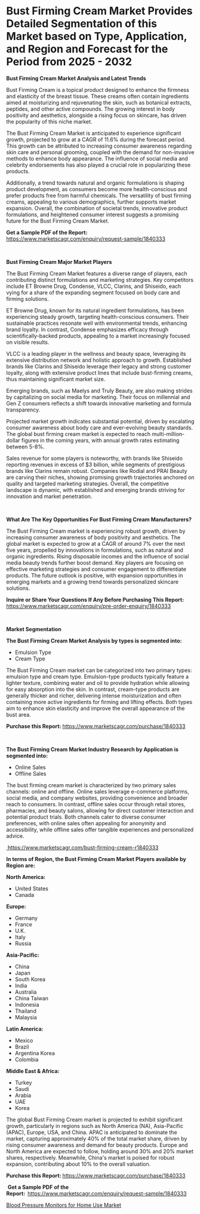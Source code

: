 <p><h1>Bust Firming Cream Market Provides Detailed Segmentation of this Market based on Type, Application, and Region and Forecast for the Period from 2025 - 2032</h1></p><p><strong>Bust Firming Cream Market Analysis and Latest Trends</strong></p>
<p><p>Bust Firming Cream is a topical product designed to enhance the firmness and elasticity of the breast tissue. These creams often contain ingredients aimed at moisturizing and rejuvenating the skin, such as botanical extracts, peptides, and other active compounds. The growing interest in body positivity and aesthetics, alongside a rising focus on skincare, has driven the popularity of this niche market.</p><p>The Bust Firming Cream Market is anticipated to experience significant growth, projected to grow at a CAGR of 11.6% during the forecast period. This growth can be attributed to increasing consumer awareness regarding skin care and personal grooming, coupled with the demand for non-invasive methods to enhance body appearance. The influence of social media and celebrity endorsements has also played a crucial role in popularizing these products. </p><p>Additionally, a trend towards natural and organic formulations is shaping product development, as consumers become more health-conscious and prefer products free from harmful chemicals. The versatility of bust firming creams, appealing to various demographics, further supports market expansion. Overall, the combination of societal trends, innovative product formulations, and heightened consumer interest suggests a promising future for the Bust Firming Cream Market.</p></p>
<p><strong>Get a Sample PDF of the Report:&nbsp;</strong> <a href="https://www.marketscagr.com/enquiry/request-sample/1840333?utm_campaign=3277&utm_medium=2&utm_source=Github&utm_content=ia&utm_term=05042025&utm_id=bust-firming-cream">https://www.marketscagr.com/enquiry/request-sample/1840333</a></p>
<p>&nbsp;</p>
<p><strong>Bust Firming Cream Major Market Players</strong></p>
<p><p>The Bust Firming Cream Market features a diverse range of players, each contributing distinct formulations and marketing strategies. Key competitors include ET Browne Drug, Condense, VLCC, Clarins, and Shiseido, each vying for a share of the expanding segment focused on body care and firming solutions.</p><p>ET Browne Drug, known for its natural ingredient formulations, has been experiencing steady growth, targeting health-conscious consumers. Their sustainable practices resonate well with environmental trends, enhancing brand loyalty. In contrast, Condense emphasizes efficacy through scientifically-backed products, appealing to a market increasingly focused on visible results.</p><p>VLCC is a leading player in the wellness and beauty space, leveraging its extensive distribution network and holistic approach to growth. Established brands like Clarins and Shiseido leverage their legacy and strong customer loyalty, along with extensive product lines that include bust-firming creams, thus maintaining significant market size.</p><p>Emerging brands, such as Maelys and Truly Beauty, are also making strides by capitalizing on social media for marketing. Their focus on millennial and Gen Z consumers reflects a shift towards innovative marketing and formula transparency.</p><p>Projected market growth indicates substantial potential, driven by escalating consumer awareness about body care and ever-evolving beauty standards. The global bust firming cream market is expected to reach multi-million-dollar figures in the coming years, with annual growth rates estimating between 5-8%.</p><p>Sales revenue for some players is noteworthy, with brands like Shiseido reporting revenues in excess of $3 billion, while segments of prestigious brands like Clarins remain robust. Companies like Rodial and PRAI Beauty are carving their niches, showing promising growth trajectories anchored on quality and targeted marketing strategies. Overall, the competitive landscape is dynamic, with established and emerging brands striving for innovation and market penetration.</p></p>
<p>&nbsp;</p>
<p><strong>What Are The Key Opportunities For Bust Firming Cream Manufacturers?</strong></p>
<p><p>The Bust Firming Cream market is experiencing robust growth, driven by increasing consumer awareness of body positivity and aesthetics. The global market is expected to grow at a CAGR of around 7% over the next five years, propelled by innovations in formulations, such as natural and organic ingredients. Rising disposable incomes and the influence of social media beauty trends further boost demand. Key players are focusing on effective marketing strategies and consumer engagement to differentiate products. The future outlook is positive, with expansion opportunities in emerging markets and a growing trend towards personalized skincare solutions.</p></p>
<p><strong>Inquire or Share Your Questions If Any Before Purchasing This Report:</strong> <a href="https://www.marketscagr.com/enquiry/pre-order-enquiry/1840333?utm_campaign=3277&utm_medium=2&utm_source=Github&utm_content=ia&utm_term=05042025&utm_id=bust-firming-cream">https://www.marketscagr.com/enquiry/pre-order-enquiry/1840333</a></p>
<p>&nbsp;</p>
<p><strong>Market Segmentation</strong></p>
<p><strong>The Bust Firming Cream Market Analysis by types is segmented into:</strong></p>
<p><ul><li>Emulsion Type</li><li>Cream Type</li></ul></p>
<p><p>The Bust Firming Cream market can be categorized into two primary types: emulsion type and cream type. Emulsion-type products typically feature a lighter texture, combining water and oil to provide hydration while allowing for easy absorption into the skin. In contrast, cream-type products are generally thicker and richer, delivering intense moisturization and often containing more active ingredients for firming and lifting effects. Both types aim to enhance skin elasticity and improve the overall appearance of the bust area.</p></p>
<p><strong>Purchase this Report:&nbsp;</strong><a href="https://www.marketscagr.com/purchase/1840333?utm_campaign=3277&utm_medium=2&utm_source=Github&utm_content=ia&utm_term=05042025&utm_id=bust-firming-cream">https://www.marketscagr.com/purchase/1840333</a></p>
<p>&nbsp;</p>
<p><strong>The Bust Firming Cream Market Industry Research by Application is segmented into:</strong></p>
<p><ul><li>Online Sales</li><li>Offline Sales</li></ul></p>
<p><p>The bust firming cream market is characterized by two primary sales channels: online and offline. Online sales leverage e-commerce platforms, social media, and company websites, providing convenience and broader reach to consumers. In contrast, offline sales occur through retail stores, pharmacies, and beauty salons, allowing for direct customer interaction and potential product trials. Both channels cater to diverse consumer preferences, with online sales often appealing for anonymity and accessibility, while offline sales offer tangible experiences and personalized advice.</p></p>
<p><a href="https://www.marketscagr.com/bust-firming-cream-r1840333?utm_campaign=3277&utm_medium=2&utm_source=Github&utm_content=ia&utm_term=05042025&utm_id=bust-firming-cream">&nbsp;https://www.marketscagr.com/bust-firming-cream-r1840333</a></p>
<p><strong>In terms of Region, the Bust Firming Cream Market Players available by Region are:</strong></p>
<p>
    <p> <strong> North America: </strong>
        <ul>
            <li>United States</li>
            <li>Canada</li>
        </ul>
        </p> 
    <p> <strong> Europe: </strong>
        <ul>
            <li>Germany</li>
            <li>France</li>
            <li>U.K.</li>
            <li>Italy</li>
            <li>Russia</li>
        </ul>
        </p> 
    <p> <strong> Asia-Pacific: </strong>
        <ul>
            <li>China</li>
            <li>Japan</li>
            <li>South Korea</li>
            <li>India</li>
            <li>Australia</li>
            <li>China Taiwan</li>
            <li>Indonesia</li>
            <li>Thailand</li>
            <li>Malaysia</li>
        </ul>
        </p> 
    <p> <strong> Latin America: </strong>
        <ul>
            <li>Mexico</li>
            <li>Brazil</li>
            <li>Argentina Korea</li>
            <li>Colombia</li>
        </ul>
        </p> 
    <p> <strong> Middle East & Africa: </strong>
        <ul>
            <li>Turkey</li>
            <li>Saudi</li>
            <li>Arabia</li>
            <li>UAE</li>
            <li>Korea</li>
        </ul>
    </p>
    </p>
<p><p>The global Bust Firming Cream market is projected to exhibit significant growth, particularly in regions such as North America (NA), Asia-Pacific (APAC), Europe, USA, and China. APAC is anticipated to dominate the market, capturing approximately 40% of the total market share, driven by rising consumer awareness and demand for beauty products. Europe and North America are expected to follow, holding around 30% and 20% market shares, respectively. Meanwhile, China's market is poised for robust expansion, contributing about 10% to the overall valuation.</p></p>
<p><strong>Purchase this Report: </strong><a href="https://www.marketscagr.com/purchase/1840333?utm_campaign=3277&utm_medium=2&utm_source=Github&utm_content=ia&utm_term=05042025&utm_id=bust-firming-cream">https://www.marketscagr.com/purchase/1840333</a></p>
<p>&nbsp;<strong>Get a Sample PDF of the Report:&nbsp;&nbsp;</strong><a href="https://www.marketscagr.com/enquiry/request-sample/1840333?utm_campaign=3277&utm_medium=2&utm_source=Github&utm_content=ia&utm_term=05042025&utm_id=bust-firming-cream">https://www.marketscagr.com/enquiry/request-sample/1840333</a></p>
<p><strong></strong></p>
<p><p><a href="https://github.com/shirlantosx7/Market-Research-Report-List-1/blob/main/blood-pressure-monitors-for-home-use-market.md?utm_campaign=3277&utm_medium=2&utm_source=Github&utm_content=ia&utm_term=05042025&utm_id=bust-firming-cream">Blood Pressure Monitors for Home Use Market</a></p></p>